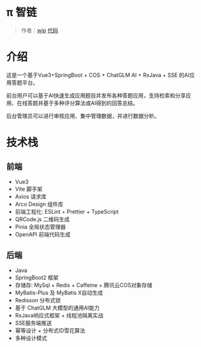 # π 智链

> 作者：[wjp](https://github.com/wjp527)
> [代码](https://github.com/wjp527/wdada-fronted)

# 介绍

这是一个基于Vue3+SpringBoot + COS + ChatGLM AI + RxJava + SSE 的AI应用答题平台。

前台用户可以基于AI快速生成应用题目并发布各种答题应用，支持检索和分享应用、在线答题并基于多种评分算法或AI得到的回答总结。

后台管理员可以进行审核应用、集中管理数据，并进行数据分析。



# 技术栈

## 前端

- Vue3
- Vite 脚手架
- Axios 请求库
- Arco Design 组件库
- 前端工程化: ESLint + Prettier + TypeScript
- QRCode.js 二维码生成
- Pinia 全局状态管理器
- OpenAPI 前端代码生成



## 后端

- Java
- SpringBoot2 框架
- 存储存: MySql + Redis + Caffeine + 腾讯云COS对象存储
- MyBatis-Plus 及 MyBatis X自动生成
- Redisson 分布式锁
- 基于 ChatGLM 大模型的通用AI能力
- RxJava响应式框架 + 线程池隔离实战
- SSE服务端推送
- 幂等设计 + 分布式ID雪花算法
- 多种设计模式
